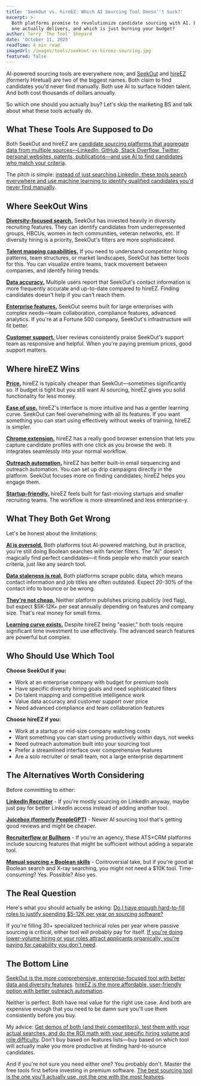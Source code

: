 ```yaml
---
title: 'SeekOut vs. hireEZ: Which AI Sourcing Tool Doesn''t Suck?'
excerpt: >-
  Both platforms promise to revolutionize candidate sourcing with AI. But which
  one actually delivers, and which is just burning your budget?
author: Terry 'The Tool' Shepard
date: 'October 11, 2025'
readTime: 4 min read
imageUrl: /images/tools/seekout-vs-hireez-sourcing.jpg
featured: false
---
```


AI-powered sourcing tools are everywhere now, and [SeekOut](https://www.seekout.com/) and [hireEZ](https://www.hireez.com/) (formerly Hiretual) are two of the biggest names. Both claim to find candidates you'd never find manually. Both use AI to surface hidden talent. And both cost thousands of dollars annually.

So which one should you actually buy? Let's skip the marketing BS and talk about what these tools actually do.

## What These Tools Are Supposed to Do

Both SeekOut and hireEZ are [candidate sourcing platforms that aggregate data from multiple sources—LinkedIn, GitHub, Stack Overflow, Twitter, personal websites, patents, publications—and use AI to find candidates who match your criteria](https://recruiterflow.com/blog/recruitment-technology/).

The pitch is simple: [instead of just searching LinkedIn, these tools search everywhere and use machine learning to identify qualified candidates you'd never find manually](https://www.recruiterslineup.com/best-ai-powered-ats-software/).

## Where SeekOut Wins

[**Diversity-focused search.**](https://www.seekout.com/products/diversity-hiring/) SeekOut has invested heavily in diversity recruiting features. They can identify candidates from underrepresented groups, HBCUs, women in tech communities, veteran networks, etc. If diversity hiring is a priority, SeekOut's filters are more sophisticated.

[**Talent mapping capabilities.**](https://www.seekout.com/products/talent-mapping/) If you need to understand competitor hiring patterns, team structures, or market landscapes, SeekOut has better tools for this. You can visualize entire teams, track movement between companies, and identify hiring trends.

[**Data accuracy.**](https://www.g2.com/compare/hireez-vs-seekout) Multiple users report that SeekOut's contact information is more frequently accurate and up-to-date compared to hireEZ. Finding candidates doesn't help if you can't reach them.

[**Enterprise features.**](https://www.seekout.com/) SeekOut seems built for large enterprises with complex needs—team collaboration, compliance features, advanced analytics. If you're at a Fortune 500 company, SeekOut's infrastructure will fit better.

[**Customer support.**](https://www.g2.com/products/seekout/reviews) User reviews consistently praise SeekOut's support team as responsive and helpful. When you're paying premium prices, good support matters.

## Where hireEZ Wins

[**Price.**](https://www.hireez.com/pricing) hireEZ is typically cheaper than SeekOut—sometimes significantly so. If budget is tight but you still want AI sourcing, hireEZ gives you solid functionality for less money.

[**Ease of use.**](https://www.g2.com/products/hireez/reviews) hireEZ's interface is more intuitive and has a gentler learning curve. SeekOut can feel overwhelming with all its features. If you want something you can start using effectively without weeks of training, hireEZ is simpler.

[**Chrome extension.**](https://chrome.google.com/webstore/detail/hireez/ohjnfgjgdkldcjbmkkpdndjbflekchlj) hireEZ has a really good browser extension that lets you capture candidate profiles with one click as you browse the web. It integrates seamlessly into your normal workflow.

[**Outreach automation.**](https://www.hireez.com/products/outreach) hireEZ has better built-in email sequencing and outreach automation. You can set up drip campaigns directly in the platform. SeekOut focuses more on finding candidates; hireEZ helps you engage them.

[**Startup-friendly.**](https://www.hireez.com/) hireEZ feels built for fast-moving startups and smaller recruiting teams. The workflow is more streamlined and less enterprise-y.

## What They Both Get Wrong

Let's be honest about the limitations:

[**AI is oversold.**](https://www.technologyreview.com/2021/07/07/1027916/we-tested-ai-interview-tools/) Both platforms tout AI-powered matching, but in practice, you're still doing Boolean searches with fancier filters. The "AI" doesn't magically find perfect candidates—it finds people who match your search criteria, just like any search tool.

[**Data staleness is real.**](https://www.shrm.org/topics-tools/news/talent-acquisition/data-accuracy-sourcing-tools) Both platforms scrape public data, which means contact information and job titles are often outdated. Expect 20-30% of the contact info to bounce or be wrong.

[**They're not cheap.**](https://www.selectsoftwarereviews.com/buyer-guide/candidate-sourcing-software) Neither platform publishes pricing publicly (red flag), but expect $5K-12K+ per seat annually depending on features and company size. That's real money for small firms.

[**Learning curve exists.**](https://www.g2.com/compare/hireez-vs-seekout) Despite hireEZ being "easier," both tools require significant time investment to use effectively. The advanced search features are powerful but complex.

## Who Should Use Which Tool

**Choose SeekOut if you:**
- Work at an enterprise company with budget for premium tools
- Have specific diversity hiring goals and need sophisticated filters
- Do talent mapping and competitive intelligence work
- Value data accuracy and customer support over price
- Need advanced compliance and team collaboration features

**Choose hireEZ if you:**
- Work at a startup or mid-size company watching costs
- Want something you can start using productively within days, not weeks
- Need outreach automation built into your sourcing tool
- Prefer a streamlined interface over comprehensive features
- Are a solo recruiter or small team, not a large enterprise department

## The Alternatives Worth Considering

Before committing to either:

[**LinkedIn Recruiter**](https://business.linkedin.com/talent-solutions/recruiter) - If you're mostly sourcing on LinkedIn anyway, maybe just pay for better LinkedIn access instead of adding another tool.

[**Juicebox (formerly PeopleGPT)**](https://juicebox.ai/) - Newer AI sourcing tool that's getting good reviews and might be cheaper.

[**Recruiterflow or Bullhorn**](https://recruiterflow.com/) - If you're an agency, these ATS+CRM platforms include sourcing features that might be sufficient without adding a separate tool.

[**Manual sourcing + Boolean skills**](https://www.linkedin.com/business/talent/blog/talent-acquisition/boolean-search-techniques) - Controversial take, but if you're good at Boolean search and X-ray searching, you might not need a $10K tool. Time-consuming? Yes. Possible? Also yes.

## The Real Question

Here's what you should actually be asking: [Do I have enough hard-to-fill roles to justify spending $5-12K per year on sourcing software?](https://www.gartner.com/en/human-resources/topics/recruiting-technology-roi)

If you're filling 30+ specialized technical roles per year where passive sourcing is critical, either tool will probably pay for itself. [If you're doing lower-volume hiring or your roles attract applicants organically, you're paying for capability you don't need](https://www.shrm.org/topics-tools/news/talent-acquisition/when-to-invest-in-sourcing-tools).

## The Bottom Line

[SeekOut is the more comprehensive, enterprise-focused tool with better data and diversity features](https://www.seekout.com/). [hireEZ is the more affordable, user-friendly option with better outreach automation](https://www.hireez.com/).

Neither is perfect. Both have real value for the right use case. And both are expensive enough that you need to be damn sure you'll use them consistently before you buy.

My advice: [Get demos of both (and their competitors), test them with your actual searches, and do the ROI math with your specific hiring volume and role difficulty](https://recruiterflow.com/blog/recruitment-technology/). Don't buy based on features lists—buy based on which tool will actually make you more productive at finding hard-to-source candidates.

And if you're not sure you need either one? You probably don't. Master the free tools first before investing in premium software. [The best sourcing tool is the one you'll actually use, not the one with the most features](https://www.linkedin.com/business/talent/blog/talent-acquisition/choosing-recruiting-technology).
